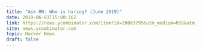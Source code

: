 ```yaml
---
title: "Ask HN: Who is hiring? (June 2019)"
date: 2019-06-03T15:00:16Z
link: https://news.ycombinator.com/item?id=20083795&utm_medium=RSS&utm_source=hune
site: news.ycombinator.com
topic: Hacker News
draft: false
---
```

